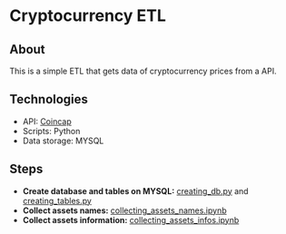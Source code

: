 # Cryptocurrency ETL

## About 
This is a simple ETL that gets data of cryptocurrency prices from a API.

## Technologies
- API: [Coincap](https://docs.coincap.io/)
- Scripts: Python
- Data storage: MYSQL

## Steps
- **Create database and tables on MYSQL:** [creating_db.py](https://github.com/Iveteras/simple_ETL/blob/main/ETL/creating_db.py) and [creating_tables.py](https://github.com/Iveteras/simple_ETL/blob/main/ETL/creating_tables.py)
- **Collect assets names:** [collecting_assets_names.ipynb](https://github.com/Iveteras/simple_ETL/blob/main/ETL/collecting_assets_names.ipynb)
- **Collect assets information:** [collecting_assets_infos.ipynb](https://github.com/Iveteras/simple_ETL/blob/main/ETL/collecting_assets_infos.ipynb)
